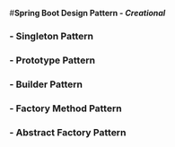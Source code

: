 #**Spring Boot Design Pattern - _Creational_**

### - Singleton Pattern
### - Prototype Pattern
### - Builder Pattern
### - Factory Method Pattern
### -  Abstract Factory Pattern
